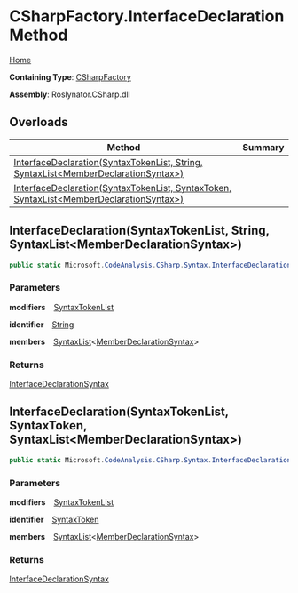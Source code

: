 # CSharpFactory\.InterfaceDeclaration Method

[Home](../../../../README.md)

**Containing Type**: [CSharpFactory](../README.md)

**Assembly**: Roslynator\.CSharp\.dll

## Overloads

| Method | Summary |
| ------ | ------- |
| [InterfaceDeclaration(SyntaxTokenList, String, SyntaxList\<MemberDeclarationSyntax\>)](#3607676404) | |
| [InterfaceDeclaration(SyntaxTokenList, SyntaxToken, SyntaxList\<MemberDeclarationSyntax\>)](#1215247760) | |

<a id="3607676404"></a>

## InterfaceDeclaration\(SyntaxTokenList, String, SyntaxList\<MemberDeclarationSyntax\>\) 

```csharp
public static Microsoft.CodeAnalysis.CSharp.Syntax.InterfaceDeclarationSyntax InterfaceDeclaration(Microsoft.CodeAnalysis.SyntaxTokenList modifiers, string identifier, Microsoft.CodeAnalysis.SyntaxList<Microsoft.CodeAnalysis.CSharp.Syntax.MemberDeclarationSyntax> members = default)
```

### Parameters

**modifiers** &ensp; [SyntaxTokenList](https://docs.microsoft.com/en-us/dotnet/api/microsoft.codeanalysis.syntaxtokenlist)

**identifier** &ensp; [String](https://docs.microsoft.com/en-us/dotnet/api/system.string)

**members** &ensp; [SyntaxList](https://docs.microsoft.com/en-us/dotnet/api/microsoft.codeanalysis.syntaxlist-1)\<[MemberDeclarationSyntax](https://docs.microsoft.com/en-us/dotnet/api/microsoft.codeanalysis.csharp.syntax.memberdeclarationsyntax)\>

### Returns

[InterfaceDeclarationSyntax](https://docs.microsoft.com/en-us/dotnet/api/microsoft.codeanalysis.csharp.syntax.interfacedeclarationsyntax)

<a id="1215247760"></a>

## InterfaceDeclaration\(SyntaxTokenList, SyntaxToken, SyntaxList\<MemberDeclarationSyntax\>\) 

```csharp
public static Microsoft.CodeAnalysis.CSharp.Syntax.InterfaceDeclarationSyntax InterfaceDeclaration(Microsoft.CodeAnalysis.SyntaxTokenList modifiers, Microsoft.CodeAnalysis.SyntaxToken identifier, Microsoft.CodeAnalysis.SyntaxList<Microsoft.CodeAnalysis.CSharp.Syntax.MemberDeclarationSyntax> members = default)
```

### Parameters

**modifiers** &ensp; [SyntaxTokenList](https://docs.microsoft.com/en-us/dotnet/api/microsoft.codeanalysis.syntaxtokenlist)

**identifier** &ensp; [SyntaxToken](https://docs.microsoft.com/en-us/dotnet/api/microsoft.codeanalysis.syntaxtoken)

**members** &ensp; [SyntaxList](https://docs.microsoft.com/en-us/dotnet/api/microsoft.codeanalysis.syntaxlist-1)\<[MemberDeclarationSyntax](https://docs.microsoft.com/en-us/dotnet/api/microsoft.codeanalysis.csharp.syntax.memberdeclarationsyntax)\>

### Returns

[InterfaceDeclarationSyntax](https://docs.microsoft.com/en-us/dotnet/api/microsoft.codeanalysis.csharp.syntax.interfacedeclarationsyntax)


